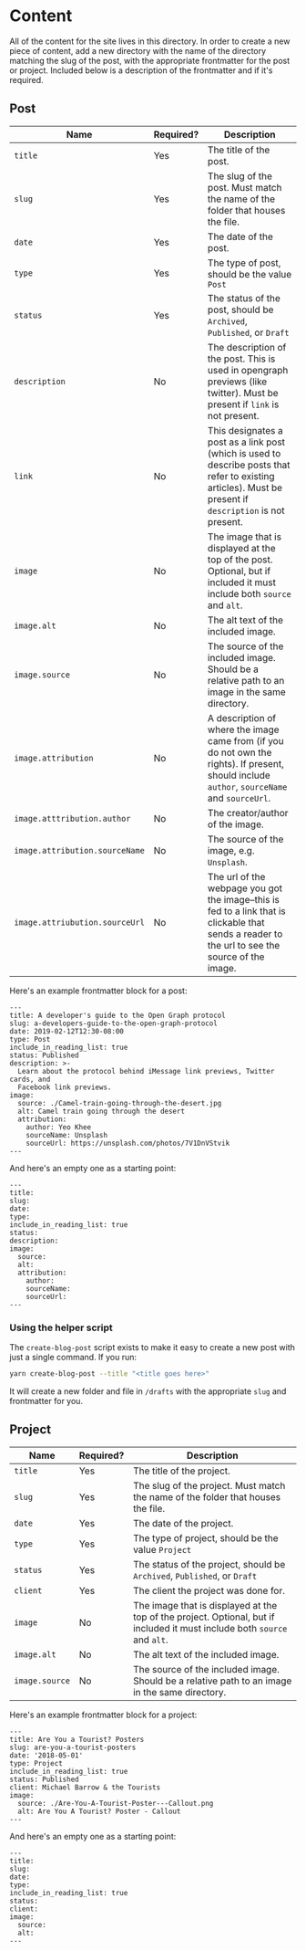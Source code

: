 # Content

All of the content for the site lives in this directory. In order to create a new piece of content, add a new directory with the name of the directory matching the slug of the post, with the appropriate frontmatter for the post or project. Included below is a description of the frontmatter and if it's required.

## Post

| Name                           | Required? | Description                                                                                                                                               |
| ------------------------------ | --------- | --------------------------------------------------------------------------------------------------------------------------------------------------------- |
| `title`                        | Yes       | The title of the post.                                                                                                                                    |
| `slug`                         | Yes       | The slug of the post. Must match the name of the folder that houses the file.                                                                             |
| `date`                         | Yes       | The date of the post.                                                                                                                                     |
| `type`                         | Yes       | The type of post, should be the value `Post`                                                                                                              |
| `status`                       | Yes       | The status of the post, should be `Archived`, `Published`, or `Draft`                                                                                     |
| `description`                  | No        | The description of the post. This is used in opengraph previews (like twitter). Must be present if `link` is not present.                                 |
| `link`                         | No        | This designates a post as a link post (which is used to describe posts that refer to existing articles). Must be present if `description` is not present. |
| `image`                        | No        | The image that is displayed at the top of the post. Optional, but if included it must include both `source` and `alt`.                                    |
| `image.alt`                    | No        | The alt text of the included image.                                                                                                                       |
| `image.source`                 | No        | The source of the included image. Should be a relative path to an image in the same directory.                                                            |
| `image.attribution`            | No        | A description of where the image came from (if you do not own the rights). If present, should include `author`, `sourceName` and `sourceUrl`.             |
| `image.atttribution.author`    | No        | The creator/author of the image.                                                                                                                          |
| `image.attribution.sourceName` | No        | The source of the image, e.g. `Unsplash`.                                                                                                                 |
| `image.attriubution.sourceUrl` | No        | The url of the webpage you got the image–this is fed to a link that is clickable that sends a reader to the url to see the source of the image.           |

Here's an example frontmatter block for a post:

    ---
    title: A developer's guide to the Open Graph protocol
    slug: a-developers-guide-to-the-open-graph-protocol
    date: 2019-02-12T12:30-08:00
    type: Post
    include_in_reading_list: true
    status: Published
    description: >-
      Learn about the protocol behind iMessage link previews, Twitter cards, and
      Facebook link previews.
    image:
      source: ./Camel-train-going-through-the-desert.jpg
      alt: Camel train going through the desert
      attribution:
        author: Yeo Khee
        sourceName: Unsplash
        sourceUrl: https://unsplash.com/photos/7V1DnVStvik
    ---

And here's an empty one as a starting point:

    ---
    title:
    slug:
    date:
    type:
    include_in_reading_list: true
    status:
    description:
    image:
      source:
      alt:
      attribution:
        author:
        sourceName:
        sourceUrl:
    ---

### Using the helper script

The `create-blog-post` script exists to make it easy to create a new post with just a single command. If you run:

```bash
yarn create-blog-post --title "<title goes here>"
```

It will create a new folder and file in `/drafts` with the appropriate `slug` and frontmatter for you.

## Project

| Name           | Required? | Description                                                                                                               |
| -------------- | --------- | ------------------------------------------------------------------------------------------------------------------------- |
| `title`        | Yes       | The title of the project.                                                                                                 |
| `slug`         | Yes       | The slug of the project. Must match the name of the folder that houses the file.                                          |
| `date`         | Yes       | The date of the project.                                                                                                  |
| `type`         | Yes       | The type of project, should be the value `Project`                                                                        |
| `status`       | Yes       | The status of the project, should be `Archived`, `Published`, or `Draft`                                                  |
| `client`       | Yes       | The client the project was done for.                                                                                      |
| `image`        | No        | The image that is displayed at the top of the project. Optional, but if included it must include both `source` and `alt`. |
| `image.alt`    | No        | The alt text of the included image.                                                                                       |
| `image.source` | No        | The source of the included image. Should be a relative path to an image in the same directory.                            |

Here's an example frontmatter block for a project:

    ---
    title: Are You a Tourist? Posters
    slug: are-you-a-tourist-posters
    date: '2018-05-01'
    type: Project
    include_in_reading_list: true
    status: Published
    client: Michael Barrow & the Tourists
    image:
      source: ./Are-You-A-Tourist-Poster---Callout.png
      alt: Are You A Tourist? Poster - Callout
    ---

And here's an empty one as a starting point:

    ---
    title:
    slug:
    date:
    type:
    include_in_reading_list: true
    status:
    client:
    image:
      source:
      alt:
    ---
